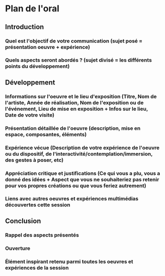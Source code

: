 # Plan de l'oral
## Introduction
### Quel est l'objectif de votre communication (sujet posé = présentation oeuvre + expérience)
### Quels aspects seront abordés ? (sujet divisé = les différents points du développement)
## Développement
### Informations sur l'oeuvre et le lieu d'exposition (Titre, Nom de l'artiste, Année de réalisation, Nom de l'exposition ou de l'événement, Lieu de mise en exposition + Infos sur le lieu, Date de votre visite)
### Présentation détaillée de l'oeuvre (description, mise en espace, composantes, éléments)
### Expérience vécue (Description de votre expérience de l'oeuvre ou du dispositif, de l'interactivité/contemplation/immersion, des gestes à poser, etc)
### Appréciation critique et justifications (Ce qui vous a plu, vous a donné des idées + Aspect que vous ne souhaiteriez pas retenir pour vos propres créations ou que vous feriez autrement)
### Liens avec autres oeuvres et expériences multimédias découvertes cette session
## Conclusion

### Rappel des aspects présentés
### Ouverture
### Élément inspirant retenu parmi toutes les oeuvres et expériences de la session
